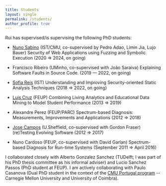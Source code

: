 ```yaml
---
title: Students
layout: single
permalink: /students/
author_profile: true
---
```


Rui has supervised/is supervising the following PhD students:

* [Nuno Sabino](https://www.cmuportugal.org/students/nuno-sabino/) (IST/CMU, co-supervised by Pedro Adao, Limin Jia, Lujo Bauer) Security of Web Applications using Fuzzing and Symbolic Execution (2020 ⇒ 2024, on going)

* Francisco Ribeiro (UMinho, co-supervised with João Saraiva) Explaining Software Faults in Source Code. (2019 — 2022, on going)

* [Sofia Reis](https://sofiaoreis.github.io/) (IST) Understanding and Improving Security-oriented Static Analysis Techniques (2018 ⇒ 2022, on going)

* [Luis Cruz](https://luiscruz.github.io/) (FEUP) Combining Living Analytics and Educational Data Mining to Model Student Performance (2013 ⇒ 2019)

* Alexandre Perez (FEUP/PARC) Spectrum-based Diagnosis: Measurements, Improvements and Applications (2012 ⇒ 2018)

* [Jose Campos](https://jose.github.io/) (U.Sheffield, co-supervised with Gordon Fraser) (re)Testing Evolving Software (2012 ⇒ 2017)

* Nuno Cardoso (FEUP, co-supervised with David Garlan) Spectrum-based Diagnosis for Run-time Systems (September 2011 ⇒ April 2016)

<p>I collaborated closely with Alberto Gonzalez Sanchez (TUDelft; I was part of his PhD thesis committee as his informal adviser) and Lucio Sanchez Passos (PhD student at FEUP). I am actively collaborating with Paulo Casanova (Dual PhD student in the context of the <a href="http://www.cmuportugal.org/">CMU Portugal program</a> -- Carnegie Mellon University and University of Coimbra).</p>
